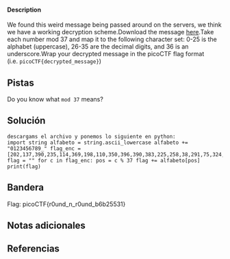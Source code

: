 
 
#### Description

We found this weird message being passed around on the servers, we think we have a working decryption scheme.Download the message [here](https://artifacts.picoctf.net/c/128/message.txt).Take each number mod 37 and map it to the following character set: 0-25 is the alphabet (uppercase), 26-35 are the decimal digits, and 36 is an underscore.Wrap your decrypted message in the picoCTF flag format (i.e. `picoCTF{decrypted_message}`)

## Pistas
Do you know what `mod 37` means?



## Solución

``` 
descargams el archivo y ponemos lo siguiente en python:
import string alfabeto = string.ascii_lowercase alfabeto += "0123456789_" flag_enc = [202,137,390,235,114,369,198,110,350,396,390,383,225,258,38,291,75,324,401,142,288,397] flag = "" for c in flag_enc: pos = c % 37 flag += alfabeto[pos] print(flag)

```

## Bandera
Flag: picoCTF{r0und_n_r0und_b6b25531}


## Notas adicionales


## Referencias
